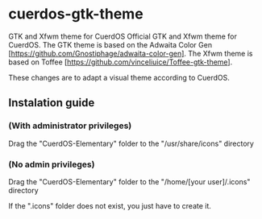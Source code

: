 # cuerdos-gtk-theme
GTK and Xfwm theme for CuerdOS
Official GTK and Xfwm theme for CuerdOS.
The GTK theme is based on the Adwaita Color Gen [https://github.com/Gnostiphage/adwaita-color-gen].
The Xfwm theme is based on Toffee [https://github.com/vinceliuice/Toffee-gtk-theme].

These changes are to adapt a visual theme according to CuerdOS.

## Instalation guide

### (With administrator privileges)
Drag the "CuerdOS-Elementary" folder to the "/usr/share/icons" directory

### (No admin privileges)
Drag the "CuerdOS-Elementary" folder to the "/home/[your user]/.icons" directory

If the ".icons" folder does not exist, you just have to create it.
